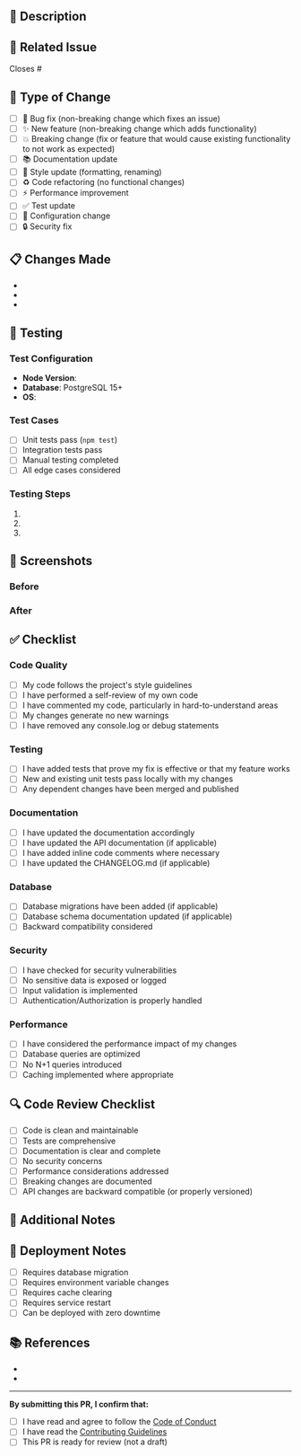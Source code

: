 ## 📝 Description

<!-- Provide a clear and concise description of your changes -->

## 🔗 Related Issue

<!-- Link to the issue this PR addresses -->
Closes #

## 🎯 Type of Change

<!-- Mark the relevant option with an 'x' -->

- [ ] 🐛 Bug fix (non-breaking change which fixes an issue)
- [ ] ✨ New feature (non-breaking change which adds functionality)
- [ ] 💥 Breaking change (fix or feature that would cause existing functionality to not work as expected)
- [ ] 📚 Documentation update
- [ ] 🎨 Style update (formatting, renaming)
- [ ] ♻️ Code refactoring (no functional changes)
- [ ] ⚡ Performance improvement
- [ ] ✅ Test update
- [ ] 🔧 Configuration change
- [ ] 🔒 Security fix

## 📋 Changes Made

<!-- List the main changes made in this PR -->

- 
- 
- 

## 🧪 Testing

<!-- Describe the tests you ran and how to reproduce them -->

### Test Configuration

- **Node Version**: 
- **Database**: PostgreSQL 15+
- **OS**: 

### Test Cases

- [ ] Unit tests pass (`npm test`)
- [ ] Integration tests pass
- [ ] Manual testing completed
- [ ] All edge cases considered

### Testing Steps

1. 
2. 
3. 

## 📸 Screenshots

<!-- If applicable, add screenshots to demonstrate the changes -->

### Before


### After


## ✅ Checklist

<!-- Mark completed items with an 'x' -->

### Code Quality

- [ ] My code follows the project's style guidelines
- [ ] I have performed a self-review of my own code
- [ ] I have commented my code, particularly in hard-to-understand areas
- [ ] My changes generate no new warnings
- [ ] I have removed any console.log or debug statements

### Testing

- [ ] I have added tests that prove my fix is effective or that my feature works
- [ ] New and existing unit tests pass locally with my changes
- [ ] Any dependent changes have been merged and published

### Documentation

- [ ] I have updated the documentation accordingly
- [ ] I have updated the API documentation (if applicable)
- [ ] I have added inline code comments where necessary
- [ ] I have updated the CHANGELOG.md (if applicable)

### Database

- [ ] Database migrations have been added (if applicable)
- [ ] Database schema documentation updated (if applicable)
- [ ] Backward compatibility considered

### Security

- [ ] I have checked for security vulnerabilities
- [ ] No sensitive data is exposed or logged
- [ ] Input validation is implemented
- [ ] Authentication/Authorization is properly handled

### Performance

- [ ] I have considered the performance impact of my changes
- [ ] Database queries are optimized
- [ ] No N+1 queries introduced
- [ ] Caching implemented where appropriate

## 🔍 Code Review Checklist

<!-- For reviewers -->

- [ ] Code is clean and maintainable
- [ ] Tests are comprehensive
- [ ] Documentation is clear and complete
- [ ] No security concerns
- [ ] Performance considerations addressed
- [ ] Breaking changes are documented
- [ ] API changes are backward compatible (or properly versioned)

## 📝 Additional Notes

<!-- Add any additional notes, context, or concerns for reviewers -->

## 🚀 Deployment Notes

<!-- Any special deployment considerations? -->

- [ ] Requires database migration
- [ ] Requires environment variable changes
- [ ] Requires cache clearing
- [ ] Requires service restart
- [ ] Can be deployed with zero downtime

## 📚 References

<!-- Add links to relevant documentation, issues, or discussions -->

- 
- 

---

**By submitting this PR, I confirm that:**

- [ ] I have read and agree to follow the [Code of Conduct](../CONTRIBUTING.md)
- [ ] I have read the [Contributing Guidelines](../CONTRIBUTING.md)
- [ ] This PR is ready for review (not a draft)
